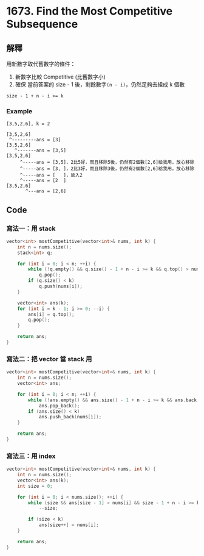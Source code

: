 # 1673. Find the Most Competitive Subsequence

## 解釋

用新數字取代舊數字的條件：

1. 新數字比較 Competitive (比舊數字小)
2. 確保 當前答案的 size - 1 後，剩餘數字```(n - i)```，仍然足夠去組成 k 個數

```
size - 1 + n - i >= k
```

### Example

```
[3,5,2,6], k = 2
```
```
[3,5,2,6]
 ^---------ans = [3]
[3,5,2,6]
   ^-------ans = [3,5]
[3,5,2,6]
     ^-----ans = [3,5]，2比5好，而且移除5後，仍然有2個數[2,6]給我用，放心移除
     ^-----ans = [3, ]，2比3好，而且移除3後，仍然有2個數[2,6]給我用，放心移除
     ^-----ans = [   ]，放入2
     ^-----ans = [2  ]
[3,5,2,6]
       ^---ans = [2,6]
```


## Code

### 寫法一：用 stack

```cpp
vector<int> mostCompetitive(vector<int>& nums, int k) {
    int n = nums.size();
    stack<int> q;

    for (int i = 0; i < n; ++i) {
        while (!q.empty() && q.size() - 1 + n - i >= k && q.top() > nums[i])
            q.pop();
        if (q.size() < k)
            q.push(nums[i]);
    }

    vector<int> ans(k);
    for (int i = k - 1; i >= 0; --i) {
        ans[i] = q.top();
        q.pop();
    }

    return ans;
}
```

### 寫法二：把 vector 當 stack 用

```cpp
vector<int> mostCompetitive(vector<int>& nums, int k) {
    int n = nums.size();
    vector<int> ans;

    for (int i = 0; i < n; ++i) {
        while (!ans.empty() && ans.size() - 1 + n - i >= k && ans.back() > nums[i])
            ans.pop_back();
        if (ans.size() < k)
            ans.push_back(nums[i]);
    }

    return ans;
}
```

### 寫法三：用 index

```cpp
vector<int> mostCompetitive(vector<int>& nums, int k) {
    int n = nums.size();
    vector<int> ans(k);
    int size = 0;

    for (int i = 0; i < nums.size(); ++i) {
        while (size && ans[size - 1] > nums[i] && size - 1 + n - i >= k)
            --size;

        if (size < k)
            ans[size++] = nums[i];
    }

    return ans;
}
```
